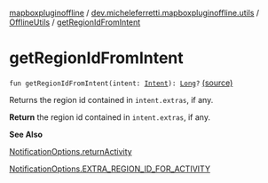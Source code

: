 [mapboxpluginoffline](../../index.md) / [dev.micheleferretti.mapboxpluginoffline.utils](../index.md) / [OfflineUtils](index.md) / [getRegionIdFromIntent](./get-region-id-from-intent.md)

# getRegionIdFromIntent

`fun getRegionIdFromIntent(intent: `[`Intent`](https://developer.android.com/reference/android/content/Intent.html)`): `[`Long`](https://kotlinlang.org/api/latest/jvm/stdlib/kotlin/-long/index.html)`?` [(source)](https://github.com/xit0c/mapbox-plugin-offline/tree/master/mapboxpluginoffline/src/main/java/dev/micheleferretti/mapboxpluginoffline/utils/OfflineUtils.kt#L50)

Returns the region id contained in `intent.extras`, if any.

**Return**
the region id contained in `intent.extras`, if any.

**See Also**

[NotificationOptions.returnActivity](../../dev.micheleferretti.mapboxpluginoffline.model/-notification-options/return-activity.md)

[NotificationOptions.EXTRA_REGION_ID_FOR_ACTIVITY](../../dev.micheleferretti.mapboxpluginoffline.model/-notification-options/-e-x-t-r-a_-r-e-g-i-o-n_-i-d_-f-o-r_-a-c-t-i-v-i-t-y.md)

